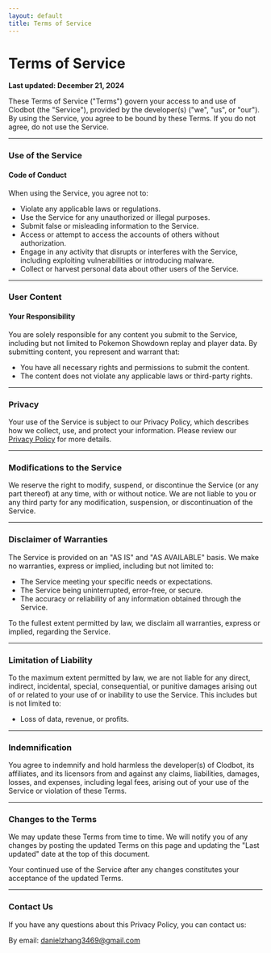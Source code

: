 ```yaml
---
layout: default
title: Terms of Service
---
```


# Terms of Service

**Last updated: December 21, 2024**

These Terms of Service ("Terms") govern your access to and use of Clodbot (the "Service"), provided by the developer(s) ("we", "us", or "our"). By using the Service, you agree to be bound by these Terms. If you do not agree, do not use the Service.

<hr class="line">

### Use of the Service

#### Code of Conduct

When using the Service, you agree not to:

- Violate any applicable laws or regulations.
- Use the Service for any unauthorized or illegal purposes.
- Submit false or misleading information to the Service.
- Access or attempt to access the accounts of others without authorization.
- Engage in any activity that disrupts or interferes with the Service, including exploiting vulnerabilities or introducing malware.
- Collect or harvest personal data about other users of the Service.

<hr class="line">

### User Content

#### Your Responsibility

You are solely responsible for any content you submit to the Service, including but not limited to Pokemon Showdown replay and player data. By submitting content, you represent and warrant that:

- You have all necessary rights and permissions to submit the content.
- The content does not violate any applicable laws or third-party rights.

<hr class="line">

### Privacy

Your use of the Service is subject to our Privacy Policy, which describes how we collect, use, and protect your information. Please review our [Privacy Policy](/privacy-policy) for more details.

<hr class="line">

### Modifications to the Service

We reserve the right to modify, suspend, or discontinue the Service (or any part thereof) at any time, with or without notice. We are not liable to you or any third party for any modification, suspension, or discontinuation of the Service.

<hr class="line">

### Disclaimer of Warranties

The Service is provided on an "AS IS" and "AS AVAILABLE" basis. We make no warranties, express or implied, including but not limited to:

- The Service meeting your specific needs or expectations.
- The Service being uninterrupted, error-free, or secure.
- The accuracy or reliability of any information obtained through the Service.

To the fullest extent permitted by law, we disclaim all warranties, express or implied, regarding the Service.

<hr class="line">

### Limitation of Liability

To the maximum extent permitted by law, we are not liable for any direct, indirect, incidental, special, consequential, or punitive damages arising out of or related to your use of or inability to use the Service. This includes but is not limited to:

- Loss of data, revenue, or profits.

<hr class="line">

### Indemnification

You agree to indemnify and hold harmless the developer(s) of Clodbot, its affiliates, and its licensors from and against any claims, liabilities, damages, losses, and expenses, including legal fees, arising out of your use of the Service or violation of these Terms.

<hr class="line">

### Changes to the Terms

We may update these Terms from time to time. We will notify you of any changes by posting the updated Terms on this page and updating the "Last updated" date at the top of this document.

Your continued use of the Service after any changes constitutes your acceptance of the updated Terms.

<hr class="line">

### Contact Us

If you have any questions about this Privacy Policy, you can contact us:

By email: [danielzhang3469@gmail.com](mailto:danielzhang3469@gmail.com)